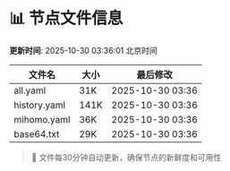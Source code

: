 # 📊 节点文件信息

**更新时间**: 2025-10-30 03:36:01 北京时间

| 文件名 | 大小 | 最后修改 |
|--------|------|----------|
| all.yaml | 31K | 2025-10-30 03:36 |
| history.yaml | 141K | 2025-10-30 03:36 |
| mihomo.yaml | 36K | 2025-10-30 03:36 |
| base64.txt | 29K | 2025-10-30 03:36 |

> 🔄 文件每30分钟自动更新，确保节点的新鲜度和可用性
